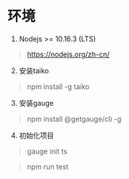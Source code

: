 # 环境
1. Nodejs >= 10.16.3 (LTS)

> https://nodejs.org/zh-cn/

2. 安装taiko

> npm install -g taiko

3. 安装gauge

> npm install @getgauge/cli -g

4. 初始化项目

> gauge init ts

> npm run test
